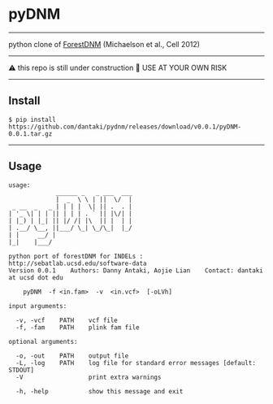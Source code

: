 # pyDNM
----

python clone of [ForestDNM](http://sebatlab.ucsd.edu/software-data) (Michaelson et al., Cell 2012)

---

:warning: this repo is still under construction :construction:
USE AT YOUR OWN RISK

---

## Install

```
$ pip install https://github.com/dantaki/pydnm/releases/download/v0.0.1/pyDNM-0.0.1.tar.gz 
```

---

## Usage

```
usage: 
             ______ _   _ ___  ___
             |  _  \ \ | ||  \/  |
 _ __  _   _ | | | |  \| || .  . |
| '_ \| | | || | | | . ` || |\/| |
| |_) | |_| || |/ /| |\  || |  | |
| .__/ \__, ||___/ \_| \_/\_|  |_/
| |     __/ |                    
|_|    |___/                     

python port of forestDNM for INDELs : http://sebatlab.ucsd.edu/software-data 
Version 0.0.1    Authors: Danny Antaki, Aojie Lian    Contact: dantaki at ucsd dot edu

    pyDNM  -f <in.fam>  -v  <in.vcf>  [-oLVh]
    
input arguments:
  
  -v, -vcf    PATH    vcf file
  -f, -fam    PATH    plink fam file
  
optional arguments:

  -o, -out    PATH    output file
  -L, -log    PATH    log file for standard error messages [default: STDOUT]
  -V                  print extra warnings
  
  -h, -help           show this message and exit

```

